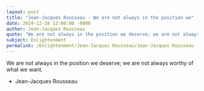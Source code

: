 ```yaml
---
layout: post
title: "Jean-Jacques Rousseau - We are not always in the position we"
date: 2024-12-28 12:00:00 -0000
author: Jean-Jacques Rousseau
quote: "We are not always in the position we deserve; we are not always worthy of what we want."
subject: Enlightenment
permalink: /Enlightenment/Jean-Jacques Rousseau/Jean-Jacques Rousseau - We are not always in the position we
---
```


We are not always in the position we deserve; we are not always worthy of what we want.

- Jean-Jacques Rousseau

